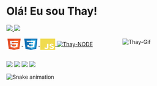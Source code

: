 # Olá! Eu sou Thay!

 <div>
 
  <a href="https://github.com/Thay7">
  <img height="180em" src="https://github-readme-stats.vercel.app/api?username=thay7&show_icons=true&theme=dracula&include_all_commits=true&count_private=true"/>
  <img height="180em" src="https://github-readme-stats.vercel.app/api/top-langs/?username=thay7&layout=compact&langs_count=16&theme=dracula"/>
</div>
  <div style="display: inline_block"><br>
  <img align="center" alt="Thay-HTML" height="30" width="40" src="https://raw.githubusercontent.com/devicons/devicon/master/icons/html5/html5-original.svg">
  <img align="center" alt="Thay-Css" height="30" width="40" src="https://raw.githubusercontent.com/devicons/devicon/master/icons/css3/css3-original.svg">
    <img align="center" alt="Thay-Js" height="30" width="40" src="https://raw.githubusercontent.com/devicons/devicon/master/icons/javascript/javascript-plain.svg">
   <img align="center" alt="Thay-NODE" height="40" width="50" src="https://cdn.jsdelivr.net/gh/devicons/devicon/icons/nodejs/nodejs-plain.svg"/>
   <img align="right" alt="Thay-Gif" width="200" height="200" src="https://media.discordapp.net/attachments/975702598277533736/984470462111318076/download20220505074027.png?width=517&height=517">
</div>
  
##  
  <div>
  <a href="https://www.instagram.com/ennylyaht/" target="_blank"><img src="https://img.shields.io/badge/-Instagram-%23E4405F?style=for-the-badge&logo=instagram&logoColor=white" target="_blank"></a>
  <a href="https://www.linkedin.com/in/thaylynne-fran%C3%A7a-719252203/" target="_blank"><img src="https://img.shields.io/badge/-LinkedIn-%230077B5?style=for-the-badge&logo=linkedin&logoColor=white" target="_blank"></a> 
  <a href="https://discord.gg/SdnpFDNDqk" target="_blank"> <img src="https://img.shields.io/badge/Discord-7289DA?style=for-the-badge&logo=discord&logoColor=white" target="_blank"></a> 
  <a href="https://www.youtube.com/c/Thay3x" target="_blank"><img src="https://img.shields.io/badge/YouTube-FF0000?style=for-the-badge&logo=youtube&logoColor=white" target="_blank"></a>
   
  ![Snake animation](https://github.com/thay7/thay7/blob/output/github-contribution-grid-snake.svg)
   
</div>
  
